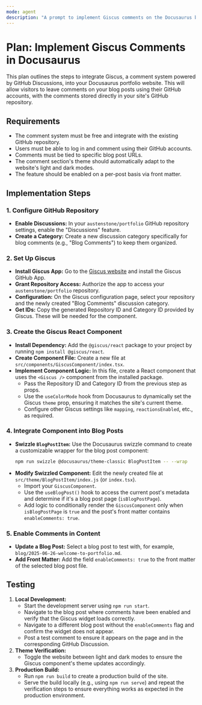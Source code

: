 ```yaml
---
mode: agent
description: "A prompt to implement Giscus comments on the Docusaurus blog."
---
```


# Plan: Implement Giscus Comments in Docusaurus

This plan outlines the steps to integrate Giscus, a comment system powered by GitHub Discussions, into your Docusaurus portfolio website. This will allow visitors to leave comments on your blog posts using their GitHub accounts, with the comments stored directly in your site's GitHub repository.

## Requirements

- The comment system must be free and integrate with the existing GitHub repository.
- Users must be able to log in and comment using their GitHub accounts.
- Comments must be tied to specific blog post URLs.
- The comment section's theme should automatically adapt to the website's light and dark modes.
- The feature should be enabled on a per-post basis via front matter.

## Implementation Steps

### 1. Configure GitHub Repository

- **Enable Discussions:** In your `austenstone/portfolio` GitHub repository settings, enable the "Discussions" feature.
- **Create a Category:** Create a new discussion category specifically for blog comments (e.g., "Blog Comments") to keep them organized.

### 2. Set Up Giscus

- **Install Giscus App:** Go to the [Giscus website](https://giscus.app/) and install the Giscus GitHub App.
- **Grant Repository Access:** Authorize the app to access your `austenstone/portfolio` repository.
- **Configuration:** On the Giscus configuration page, select your repository and the newly created "Blog Comments" discussion category.
- **Get IDs:** Copy the generated Repository ID and Category ID provided by Giscus. These will be needed for the component.

### 3. Create the Giscus React Component

- **Install Dependency:** Add the `@giscus/react` package to your project by running `npm install @giscus/react`.
- **Create Component File:** Create a new file at `src/components/GiscusComponent/index.tsx`.
- **Implement Component Logic:** In this file, create a React component that uses the `<Giscus />` component from the installed package.
    - Pass the Repository ID and Category ID from the previous step as props.
    - Use the `useColorMode` hook from Docusaurus to dynamically set the Giscus `theme` prop, ensuring it matches the site's current theme.
    - Configure other Giscus settings like `mapping`, `reactionsEnabled`, etc., as required.

### 4. Integrate Component into Blog Posts

- **Swizzle `BlogPostItem`:** Use the Docusaurus swizzle command to create a customizable wrapper for the blog post component:
    ```bash
    npm run swizzle @docusaurus/theme-classic BlogPostItem -- --wrap
    ```
- **Modify Swizzled Component:** Edit the newly created file at `src/theme/BlogPostItem/index.js` (or `index.tsx`).
    - Import your `GiscusComponent`.
    - Use the `useBlogPost()` hook to access the current post's metadata and determine if it's a blog post page (`isBlogPostPage`).
    - Add logic to conditionally render the `GiscusComponent` only when `isBlogPostPage` is `true` and the post's front matter contains `enableComments: true`.

### 5. Enable Comments in Content

- **Update a Blog Post:** Select a blog post to test with, for example, `blog/2025-06-26-welcome-to-portfolio.md`.
- **Add Front Matter:** Add the field `enableComments: true` to the front matter of the selected blog post file.

## Testing

1.  **Local Development:**
    - Start the development server using `npm run start`.
    - Navigate to the blog post where comments have been enabled and verify that the Giscus widget loads correctly.
    - Navigate to a different blog post without the `enableComments` flag and confirm the widget does not appear.
    - Post a test comment to ensure it appears on the page and in the corresponding GitHub Discussion.
2.  **Theme Verification:**
    - Toggle the website between light and dark modes to ensure the Giscus component's theme updates accordingly.
3.  **Production Build:**
    - Run `npm run build` to create a production build of the site.
    - Serve the build locally (e.g., using `npm run serve`) and repeat the verification steps to ensure everything works as expected in the production environment.
